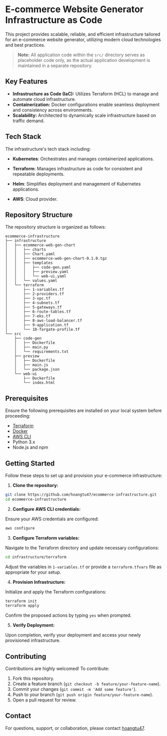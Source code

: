 # E-commerce Website Generator Infrastructure as Code

This project provides scalable, reliable, and efficient infrastructure tailored for an e-commerce website generator, utilizing modern cloud technologies and best practices.

> **Note:** All application code within the `src/` directory serves as placeholder code only, as the actual application development is maintained in a separate repository.

## Key Features

- **Infrastructure as Code (IaC):** Utilizes Terraform (HCL) to manage and automate cloud infrastructure.
- **Containerization:** Docker configurations enable seamless deployment and consistency across environments.
- **Scalability:** Architected to dynamically scale infrastructure based on traffic demand.

## Tech Stack

The infrastructure's tech stack including:

- **Kubernetes**: Orchestrates and manages containerized applications.

- **Terraform**: Manages infrastructure as code for consistent and repeatable deployments.

- **Helm**: Simplifies deployment and management of Kubernetes applications.

- **AWS**: Cloud provider.

## Repository Structure

The repository structure is organized as follows:

```
ecommerce-infrastructure
├── infrastructure
│   ├── ecommerce-web-gen-chart
│   │   ├── charts
│   │   ├── Chart.yaml
│   │   ├── ecommerce-web-gen-chart-0.1.0.tgz
│   │   ├── templates
│   │   │   ├── code-gen.yaml
│   │   │   ├── preview.yaml
│   │   │   └── web-ui.yaml
│   │   └── values.yaml
│   └── terraform
│       ├── 1-variables.tf
│       ├── 2-providers.tf
│       ├── 3-vpc.tf
│       ├── 4-subnets.tf
│       ├── 5-gateways.tf
│       ├── 6-route-tables.tf
│       ├── 7-eks.tf
│       ├── 8-aws-load-balancer.tf
│       ├── 9-application.tf
│       └── 10-fargate-profile.tf
└── src
    ├── code-gen
    │   ├── Dockerfile
    │   ├── main.py
    │   └── requirements.txt
    ├── preview
    │   ├── Dockerfile
    │   ├── main.js
    │   └── package.json
    └── web-ui
        ├── Dockerfile
        └── index.html
```

## Prerequisites

Ensure the following prerequisites are installed on your local system before proceeding:

- [Terraform](https://www.terraform.io/downloads.html)
- [Docker](https://www.docker.com/get-started)
- [AWS CLI](https://aws.amazon.com/cli/)
- Python 3.x
- Node.js and npm

## Getting Started

Follow these steps to set up and provision your e-commerce infrastructure:

1. **Clone the repository:**

```bash
git clone https://github.com/hoangtu47/ecommerce-infrastructure.git
cd ecommerce-infrastructure
```

2. **Configure AWS CLI credentials:**

Ensure your AWS credentials are configured:

```bash
aws configure
```

3. **Configure Terraform variables:**

Navigate to the Terraform directory and update necessary configurations:

```bash
cd infrastructure/terraform
```

Adjust the variables in `1-variables.tf` or provide a `terraform.tfvars` file as appropriate for your setup.

4. **Provision Infrastructure:**

Initialize and apply the Terraform configurations:

```bash
terraform init
terraform apply
```

Confirm the proposed actions by typing `yes` when prompted.

5. **Verify Deployment:**

Upon completion, verify your deployment and access your newly provisioned infrastructure.

## Contributing

Contributions are highly welcomed! To contribute:

1. Fork this repository.
2. Create a feature branch (`git checkout -b feature/your-feature-name`).
3. Commit your changes (`git commit -m 'Add some feature'`).
4. Push to your branch (`git push origin feature/your-feature-name`).
5. Open a pull request for review.

## Contact

For questions, support, or collaboration, please contact [hoangtu47](https://github.com/hoangtu47).
